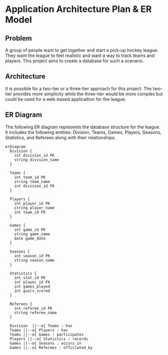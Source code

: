 # Application Architecture Plan & ER Model
## Problem 
A group of people want to get together and start a pick-up hockey league. They want the league to feel realistic and want a way to track teams and players. This project aims to create a database for such a scenario. 

## Architecture 
It is possible for a two-tier or a three-tier approach for this project. The two-tier provides more simplicity while the three-tier would be more complex but could be used for a web-based applicaition for the league. 

## ER Diagram

The following ER diagram represents the database structure for the league. It includes the following entities: Division, Teams, Games, Players, Seasons, Statistics, and Referees along with their relationships. 

```mermaid
erDiagram
  Division {
    int division_id PK
    string division_name
  }

  Teams {
    int team_id PK
    string team_name
    int division_id FK
  }

  Players {
    int player_id PK
    string player_name
    int team_id FK
  }

  Games {
    int game_id PK
    string game_name
    date game_date
  }

  Seasons {
    int season_id PK
    string season_name
  }

  Statistics {
    int stat_id PK
    int player_id FK
    int games_played
    int goals_scored
  }

  Referees {
    int referee_id PK
    string referee_name
  }

  Division  ||--o{ Teams : has
  Teams ||--o{ Players : has
  Teams ||--o{ Games : participates
  Players ||--o{ Statistics : records
  Games ||--o{ Seasons : occurs_in
  Games ||--o{ Referees : officiated_by
```

